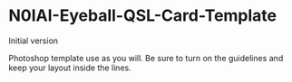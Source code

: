 # N0IAI-Eyeball-QSL-Card-Template

Initial version

Photoshop template use as you will. Be sure to turn on the guidelines and keep your layout inside the lines.




